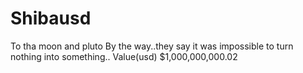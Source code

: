 # Shibausd
To tha moon and pluto
By the way..they say it was impossible to turn nothing into something..
Value(usd) $1,000,000,000.02
